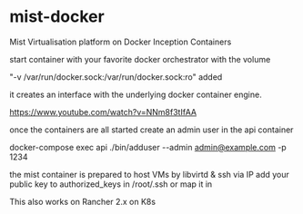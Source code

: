 # mist-docker
Mist Virtualisation platform on Docker Inception Containers

start container with your favorite docker orchestrator with  the volume 

"-v /var/run/docker.sock:/var/run/docker.sock:ro" added

it creates an interface with the underlying docker container engine.

https://www.youtube.com/watch?v=NNm8f3tIfAA

once the containers are all started create an admin user in the api container

docker-compose exec api ./bin/adduser --admin admin@example.com -p 1234

the mist container is prepared to host VMs by libvirtd & ssh via IP
add your public key to authorized_keys in /root/.ssh or map it in

This also works on Rancher 2.x on K8s
